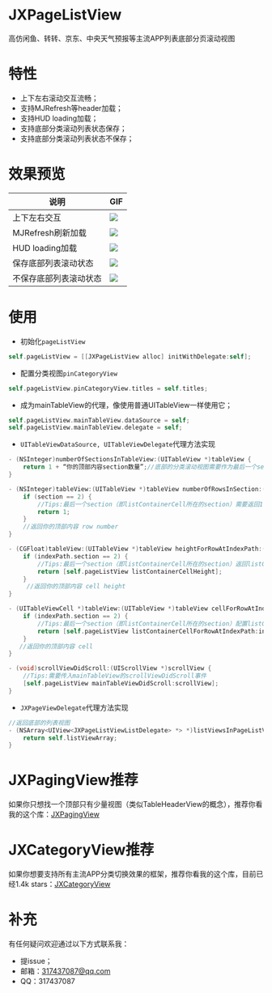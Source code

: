 # JXPageListView
高仿闲鱼、转转、京东、中央天气预报等主流APP列表底部分页滚动视图

# 特性

- 上下左右滚动交互流畅；
- 支持MJRefresh等header加载；
- 支持HUD loading加载；
- 支持底部分类滚动列表状态保存；
- 支持底部分类滚动列表状态不保存；

# 效果预览

| 说明 | GIF|
|------|------|
| 上下左右交互 | ![](https://github.com/pujiaxin33/JXPageListView/blob/master/JXPageListView/Gif/scrollInteraction.gif)|
| MJRefresh刷新加载 | ![](https://github.com/pujiaxin33/JXPageListView/blob/master/JXPageListView/Gif/headerLoading.gif) |
| HUD loading加载 | ![](https://github.com/pujiaxin33/JXPageListView/blob/master/JXPageListView/Gif/hudLoading.gif)
| 保存底部列表滚动状态 | ![](https://github.com/pujiaxin33/JXPageListView/blob/master/JXPageListView/Gif/listScrollStateSave.gif) |
| 不保存底部列表滚动状态 | ![](https://github.com/pujiaxin33/JXPageListView/blob/master/JXPageListView/Gif/listScrollStateNoSave.gif) |

# 使用

- 初始化`pageListView`

```Objective-C
self.pageListView = [[JXPageListView alloc] initWithDelegate:self];
```

- 配置分类视图`pinCategoryView`

```Objective-C
self.pageListView.pinCategoryView.titles = self.titles;
```

- 成为mainTableView的代理，像使用普通UITableView一样使用它；
```Objective-C
self.pageListView.mainTableView.dataSource = self;
self.pageListView.mainTableView.delegate = self;
```

- `UITableViewDataSource, UITableViewDelegate`代理方法实现

```Objective-C
- (NSInteger)numberOfSectionsInTableView:(UITableView *)tableView {
    return 1 + “你的顶部内容section数量”;//底部的分类滚动视图需要作为最后一个section
}

- (NSInteger)tableView:(UITableView *)tableView numberOfRowsInSection:(NSInteger)section {
    if (section == 2) {
        //Tips:最后一个section（即listContainerCell所在的section）需要返回1
        return 1;
    }
    //返回你的顶部内容 row number
}

- (CGFloat)tableView:(UITableView *)tableView heightForRowAtIndexPath:(NSIndexPath *)indexPath {
    if (indexPath.section == 2) {
        //Tips:最后一个section（即listContainerCell所在的section）返回listContainerCell的高度
        return [self.pageListView listContainerCellHeight];
    }
     //返回你的顶部内容 cell height
}

- (UITableViewCell *)tableView:(UITableView *)tableView cellForRowAtIndexPath:(NSIndexPath *)indexPath {
    if (indexPath.section == 2) {
        //Tips:最后一个section（即listContainerCell所在的section）配置listContainerCell
        return [self.pageListView listContainerCellForRowAtIndexPath:indexPath];
    }
   //返回你的顶部内容 cell
}

- (void)scrollViewDidScroll:(UIScrollView *)scrollView {
    //Tips:需要传入mainTableView的scrollViewDidScroll事件
    [self.pageListView mainTableViewDidScroll:scrollView];
}
```

- `JXPageViewDelegate`代理方法实现
```Objective-C
//返回底部的列表视图
- (NSArray<UIView<JXPageListViewListDelegate> *> *)listViewsInPageListView:(JXPageListView *)pageListView {
    return self.listViewArray;
}
```

# JXPagingView推荐
如果你只想找一个顶部只有少量视图（类似TableHeaderView的概念），推荐你看我的这个库：[JXPagingView](https://github.com/pujiaxin33/JXPagingView)

# JXCategoryView推荐
如果你想要支持所有主流APP分类切换效果的框架，推荐你看我的这个库，目前已经1.4k stars：[JXCategoryView](https://github.com/pujiaxin33/JXCategoryView)

# 补充
有任何疑问欢迎通过以下方式联系我：
- 提issue；
- 邮箱：317437087@qq.com
- QQ：317437087
